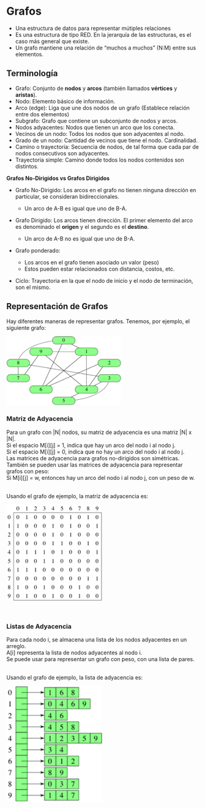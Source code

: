 # Grafos
- Una estructura de datos para representar mútiples relaciones
- Es una estructura de tipo RED. En la jerarquía de las estructuras, es el caso más general que existe. 
- Un grafo mantiene una relación de “muchos a muchos” (N:M) entre sus elementos. 

## Terminología 
- Grafo: Conjunto de <b>nodos</b> y <b>arcos</b> (también llamados <b>vértices</b> y <b>aristas</b>).
- Nodo: Elemento básico de información. 
- Arco (edge): Liga que une dos nodos de un grafo (Establece relación entre dos elementos)
- Subgrafo: Grafo que contiene un subconjunto de nodos y arcos. 
- Nodos adyacentes: Nodos que tienen un arco que los conecta. 
- Vecinos de un nodo: Todos los nodos que son adyacentes al nodo. 
- Grado de un nodo: Cantidad de vecinos que tiene el nodo. Cardinalidad.
- Camino o trayectoria: Secuencia de nodos, de tal forma que cada par de nodos consecutivos son adyacentes.
- Trayectoria simple: Camino donde todos los nodos contenidos son distintos. 

<b>Grafos No-Dirigidos vs Grafos Dirigidos</b>
- Grafo No-Dirigido: Los arcos en el grafo no tienen ninguna dirección en particular, se consideran bidireccionales. 
    - Un arco de A-B es igual que uno de B-A.
- Grafo Dirigido: Los arcos tienen dirección. El primer elemento del arco es denominado el <b>origen</b> y el segundo es el <b>destino</b>.
    - Un arco de A-B no es igual que uno de B-A.

- Grafo ponderado: 
    - Los arcos en el grafo tienen asociado un valor (peso) 
    - Estos pueden estar relacionados con distancia, costos, etc. 

- Ciclo: Trayectoria en la que el nodo de inicio y el nodo de terminación, son el mismo. 

## Representación de Grafos
Hay diferentes maneras de representar grafos. 
Tenemos, por ejemplo, el siguiente grafo: 
<p>
  <img src="example-graph.png" width="300" title="Grafo Ejemplo">
</p>

### Matriz de Adyacencia 
Para un grafo con |N| nodos, su matriz de adyacencia es una matriz |N| x |N|. <br>
Si el espacio M[i][j] = 1, indica que hay un arco del nodo i al nodo j. <br>
Si el espacio M[i][j] = 0, indica que no hay un arco del nodo i al nodo j. <br>
Las matrices de adyacencia para grafos no-dirigidos son simétricas. <br>
También se pueden usar las matrices de adyacencia para representar grafos con peso: <br>
Si M[i][j] = w, entonces hay un arco del nodo i al nodo j, con un peso de w. 

<br>
Usando el grafo de ejemplo, la matriz de adyacencia es: 
<p>
  <img src="matrix.png" width="250" title="Matriz Ejemplo">
</p>
<br>

### Listas de Adyacencia
Para cada nodo i, se almacena una lista de los nodos adyacentes en un arreglo.
<br>
A[i] representa la lista de nodos adyacentes al nodo i. 
<br>
Se puede usar para representar un grafo con peso, con una lista de pares. 

<br>
Usando el grafo de ejemplo, la lista de adyacencia es: 
<p>
  <img src="adjacencylist.png" width="250" title="Lista Ejemplo">
</p>